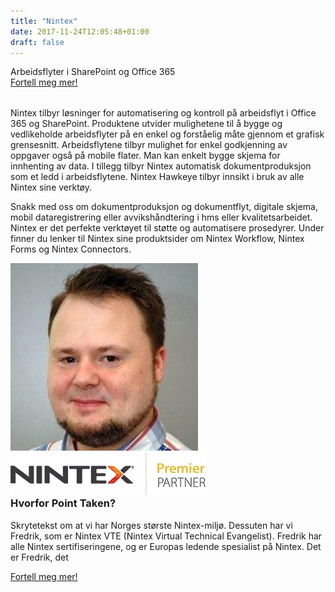 ```yaml
---
title: "Nintex"
date: 2017-11-24T12:05:48+01:00
draft: false
---
```


<div class="row splash w-nintex" style="margin-bottom:2rem">
    <div class="col-12 splash-wrapper">
        <div class="splash-slogan">Arbeidsflyter i SharePoint og Office 365
        </div>
<a class="btn btn-primary" href="#" role="button">Fortell meg mer!</a>    
    </div>
</div>

<div class="row">
    <div class="col-12">
        <p class="lead">Nintex tilbyr løsninger for automatisering og kontroll på arbeidsflyt i Office 365 og SharePoint. Produktene utvider mulighetene til å bygge og vedlikeholde arbeidsflyter på en enkel og forståelig måte gjennom et grafisk grensesnitt. Arbeidsflytene tilbyr mulighet for enkel godkjenning av oppgaver også på mobile flater. Man kan enkelt bygge skjema for innhenting av data. I tillegg tilbyr Nintex automatisk dokumentproduksjon som et ledd i arbeidsflytene. Nintex Hawkeye tilbyr innsikt i bruk av alle Nintex sine verktøy.</p>  
        <p class="lead">Snakk med oss om dokumentproduksjon og dokumentflyt, digitale skjema, mobil dataregistrering eller avvikshåndtering i hms eller kvalitetsarbeidet. Nintex er det perfekte verktøyet til støtte og automatisere prosedyrer. Under finner du lenker til Nintex sine produktsider om Nintex Workflow, Nintex Forms og Nintex Connectors.</p>                
    </div>
</div>

<div class="row background-blue ad-info">
    <div class="col-sm-12 col-lg-4">
        <img class="img-fluid" style="max-width:300px"src="../img/people/fredrik.jpg"></img>    
        <img class="img-fluid" src="../img/nintex-premier-partner.png"></img>        
    </div>
    <div class="col-sm-12 col-lg-8">
        <h3 style="margin-top:0">Hvorfor Point Taken?</h3>
    <p class="lead">Skrytetekst om at vi har Norges største Nintex-miljø. Dessuten har vi Fredrik, som er  Nintex VTE (Nintex Virtual Technical Evangelist). Fredrik har alle Nintex sertifiseringene, og er Europas ledende spesialist på Nintex. Det er Fredrik, det </p> 
        </ul>
<a class="btn btn-primary" href="#" role="button">Fortell meg mer!</a>        
    </div>
</div>